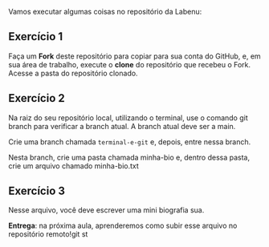 Vamos executar algumas coisas no repositório da Labenu: 

## Exercício 1
Faça um **Fork** deste repositório para copiar para sua conta do GitHub, e, em sua área de trabalho, execute o **clone** do repositório que recebeu o Fork.
Acesse a pasta do repositório clonado.

## Exercício 2
Na raiz do seu repositório local, utilizando o terminal, use o comando git branch para verificar a branch atual. A branch atual deve ser a main.

Crie uma branch chamada ```terminal-e-git``` e, depois, entre nessa branch.

Nesta branch, crie uma pasta chamada minha-bio e, dentro dessa pasta, crie um arquivo chamado minha-bio.txt

## Exercício 3
Nesse arquivo, você deve escrever uma mini biografia sua.

**Entrega**: na próxima aula, aprenderemos como subir esse arquivo no repositório remoto!git st